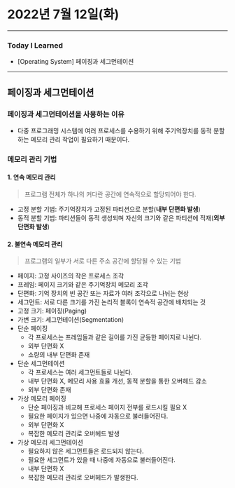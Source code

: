 # 2022년 7월 12일(화)

---

### Today I Learned

- [Operating System] 페이징과 세그먼테이션 

----

## 페이징과 세그먼테이션 

### 페이징과 세그먼테이션을 사용하는 이유

- 다중 프로그래밍 시스템에 여러 프로세스를 수용하기 위해 주기억장치를 동적 분할하는 메모리 관리 작업이 필요하기 때문이다.

### 메모리 관리 기법

#### 1. 연속 메모리 관리 

> 프로그램 전체가 하나의 커다란 공간에 연속적으로 할당되어야 한다.

- 고정 분할 기법: 주기억장치가 고정된 파티션으로 분할(**내부 단편화 발생**)
- 동적 분할 기법: 파티션들이 동적 생성되며 자신의 크기와 같은 파티션에 적재(**외부 단편화 발생**)

#### 2. 불연속 메모리 관리

> 프로그램의 일부가 서로 다른 주소 공간에 할당될 수 있는 기법

- 페이지: 고정 사이즈의 작은 프로세스 조각
- 프레임: 페이지 크기와 같은 주기억장치 메모리 조각
- 단편화: 기억 장치의 빈 공간 또는 자료가 여러 조각으로 나뉘는 현상
- 세그먼트: 서로 다른 크기를 가진 논리적 블록이 연속적 공간에 배치되는 것 
- 고정 크기: 페이징(Paging)
- 가변 크기: 세그먼테이션(Segmentation)
- 단순 페이징 
  - 각 프로세스는 프레임들과 같은 길이를 가진 균등한 페이지로 나뉜다.
  - 외부 단편화 X
  - 소량의 내부 단편화 존재
- 단순 세그먼테이션
  - 각 프로세스는 여러 세그먼트들로 나뉜다.
  - 내부 단편화 X, 메모리 사용 효율 개선, 동적 분할을 통한 오버헤드 감소 
  - 외부 단편화 존재 
- 가상 메모리 페이징 
  - 단순 페이징과 비교해 프로세스 페이지 전부를 로드시킬 필요 X
  - 필요한 페이지가 있으면 나중에 자동으로 불러들어진다.
  - 외부 단편화 X
  - 복잡한 메모리 관리로 오버헤드 발생 
- 가상 메모리 세그먼테이션
  - 필요하지 않은 세그먼트들은 로드되지 않는다.
  - 필요한 세그먼트가 있을 때 나중에 자동으로 불러들어진다.
  - 내부 단편화 X
  - 복잡한 메모리 관리로 오버헤드가 발생한다.